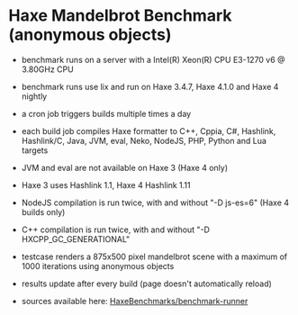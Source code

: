 # Haxe Mandelbrot Benchmark (anonymous objects)

* benchmark runs on a server with a Intel(R) Xeon(R) CPU E3-1270 v6 @ 3.80GHz CPU
* benchmark runs use lix and run on Haxe 3.4.7, Haxe 4.1.0 and Haxe 4 nightly
* a cron job triggers builds multiple times a day
* each build job compiles Haxe formatter to C++, Cppia, C#, Hashlink, Hashlink/C, Java, JVM, eval, Neko, NodeJS, PHP, Python and Lua targets
* JVM and eval are not available on Haxe 3 (Haxe 4 only)
* Haxe 3 uses Hashlink 1.1, Haxe 4 Hashlink 1.11
* NodeJS compilation is run twice, with and without "-D js-es=6" (Haxe 4 builds only)
* C++ compilation is run twice, with and without "-D HXCPP_GC_GENERATIONAL"

* testcase renders a 875x500 pixel mandelbrot scene with a maximum of 1000 iterations using anonymous objects

* results update after every build (page doesn't automatically reload)
* sources available here: [HaxeBenchmarks/benchmark-runner](https://github.com/HaxeBenchmarks/benchmark-runner)

